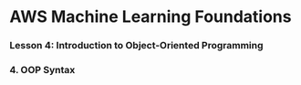# AWS Machine Learning Foundations 

### Lesson 4: Introduction to Object-Oriented Programming 

### 4. OOP Syntax







